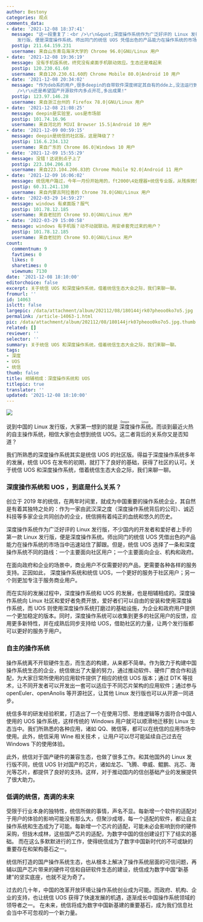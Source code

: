 ```yaml
---
author: Bestony
categories: 观点
comments_data:
- date: '2021-12-08 18:37:41'
  message: "这一段重复了：<br />\r\n&quot;深度操作系统作为广泛好评的 Linux 发行版，不少国内的开发者和爱好者上手的第一款 Linux
    发行版，便是深度操作系统。师出同门的统信 UOS 凭借出色的产品能力在操作系统的市场当中迅速站住了脚跟。但是，统信 UOS 选择了一条和深度操作系统不同的路线：一个主要面向社区用户；一个主要面向企业、机构和政府。&quot;"
  postip: 211.64.159.231
  username: 来自山东青岛海洋大学的 Chrome 96.0|GNU/Linux 用户
- date: '2021-12-08 19:36:19'
  message: 没有手机版系统，终究没有桌面手机联动效应。生态还是难起来
  postip: 120.230.61.60
  username: 来自120.230.61.60的 Chrome Mobile 80.0|Android 10 用户
- date: '2021-12-08 20:34:02'
  message: "作为deb系的用户,很多deepin的自带软件深度绑定其自有的dde上,没法运行到其他系统上,即使能运行,也是问题重重,个人感觉deepin类似windows全家桶,不是太喜欢,不过也无可厚非<br
    />\r\n还是希望国产开源软件内多点开花,多出成果!"
  postip: 123.97.146.28
  username: 来自浙江台州的 Firefox 78.0|GNU/Linux 用户
- date: '2021-12-08 21:08:25'
  message: deepin是实验室，uos是市场部
  postip: 101.74.16.96
  username: 来自河北的 MIUI Browser 15.5|Android 10 用户
- date: '2021-12-09 00:59:15'
  message: deepin是统信的社区版，这是降级了？
  postip: 116.6.234.132
  username: 来自广东的 Chrome 86.0|Windows 10 用户
- date: '2021-12-09 15:55:29'
  message: 没错！这说到点子上了
  postip: 223.104.206.83
  username: 来自223.104.206.83的 Chrome Mobile 92.0|Android 11 用户
- date: '2021-12-09 16:06:02'
  message: 统信用户路过，今年一月份开始用的，ft2000\4处理器+统信专业版，从残疾微信、打印机失灵到现在兼容wine能摸鱼打红警2。总体来说作为办公日用来说，足以
  postip: 60.31.241.130
  username: 来自内蒙古阿拉善的 Chrome 78.0|GNU/Linux 用户
- date: '2022-03-29 14:59:27'
  message: windows 有桌面版？服气
  postip: 101.78.12.185
  username: 来自老挝的 Chrome 93.0|GNU/Linux 用户
- date: '2022-03-29 15:00:58'
  message: windows 有手机版？动不动就联动。用安卓套壳过来的用户？
  postip: 101.78.12.185
  username: 来自老挝的 Chrome 93.0|GNU/Linux 用户
count:
  commentnum: 9
  favtimes: 0
  likes: 0
  sharetimes: 0
  viewnum: 7130
date: '2021-12-08 18:10:00'
editorchoice: false
excerpt: 关于统信 UOS 和深度操作系统，借着统信生态大会之际，我们来聊一聊。
fromurl: ''
id: 14063
islctt: false
largepic: /data/attachment/album/202112/08/180144jrk07pheoo0ko7o5.jpg
permalink: /article-14063-1.html
pic: /data/attachment/album/202112/08/180144jrk07pheoo0ko7o5.jpg.thumb.jpg
related: []
reviewer: ''
selector: ''
summary: 关于统信 UOS 和深度操作系统，借着统信生态大会之际，我们来聊一聊。
tags:
- 深度
- UOS
- 统信
thumb: false
title: 相辅相成：深度操作系统和 UOS
titlepic: true
translator: ''
updated: '2021-12-08 18:10:00'
---
```


![](/data/attachment/album/202112/08/180144jrk07pheoo0ko7o5.jpg)


说到中国的 Linux 发行版，大家第一想到的就是<ruby> 深度操作系统 <rp>  （ </rp> <rt>  Deepin Linux </rt> <rp>  ） </rp></ruby>。而谈到最近火热的自主操作系统，相信大家也会想到统信 UOS。这二者背后的关系你又是否知道？


我们所熟悉的深度操作系统其实是统信 UOS 的社区版。得益于深度操作系统多年的发展，统信 UOS 在发布的初期，就打下了良好的基础，获得了社区的认可。关于统信 UOS 和深度操作系统，借着统信生态大会之际，我们来聊一聊。


### 深度操作系统和 UOS ，到底是什么关系？


创立于 2019 年的统信，在两年时间里，就成为中国重要的操作系统企业，其自然是有着其独特之处的：作为一家由武汉深之度（深度操作系统背后的公司）、诚迈科技等多家企业共同创办的企业，统信拥有着纯正的血统和悠久的历史。


深度操作系统作为广泛好评的 Linux 发行版，不少国内的开发者和爱好者上手的第一款 Linux 发行版，便是深度操作系统。师出同门的统信 UOS 凭借出色的产品能力在操作系统的市场当中迅速站住了脚跟。但是，统信 UOS 选择了一条和深度操作系统不同的路线：一个主要面向社区用户；一个主要面向企业、机构和政府。


在面向政府和企业的场景中，商业用户不仅需要好的产品，更需要各种各样的服务支持。正因如此， 深度操作系统和统信 UOS，一个更好的服务于社区用户；另一个则更加专注于服务商业用户。


而在实际的发展过程中，深度操作系统和 UOS 的发展，也是相辅相成的。深度操作系统向 Linux 社区和爱好者免费开放，爱好者们可以自由的安装和使用深度操作系统，而 UOS 则使用深度操作系统打磨过的基础设施，为企业和政府用户提供一个更加稳定的版本。同时，深度操作系统可以收集到更多的社区用户的反馈，应用更多新特性，并在成熟后同步支持给 UOS，借助社区的力量，让两个发行版都可以更好的服务于用户。


### 自主的操作系统


操作系统离不开软硬件生态，而生态的构建，从来都不简单。作为致力于构建中国操作系统生态的企业，统信做出了大量的努力，通过推动软件、硬件厂商合作和适配，为大家日常所使用的应用软件提供了相应的统信 UOS 版本；通过 DTK 等技术，让不同开发者可以开发出一套可以适应于不同芯片架构的应用软件；通过参与 openEuler、openAnolis 等开源社区，让其他 Linux 发行版也可以从开源一同进步。


统信多年的研发经验积累，打造出了一个在使用习惯、思维逻辑等方面符合中国人使用的 UOS 操作系统，这样传统的 Windows 用户就可以顺滑地迁移到 Linux 生态当中。我们所熟悉的各种应用，诸如 QQ、微信等，都可以在统信的应用市场中使用。此外，统信采用 Wine 相关技术 ，让用户可以尽可能延续自己过去在 Windows 下的使用体验。


此外，统信对于国产硬件的兼容生态，也做了很多工作。和其他国外的 Linux 发行版不同，统信 UOS 针对国产的芯片，诸如龙芯、飞腾、申威、鲲鹏、兆芯、海光等芯片，都提供了良好的支持。这样，对于推动国内的信创基础产业的发展提供了很大助力。


### 低调的统信，高调的未来


受限于行业本身的独特性，统信所做的事情，声名不显。每新增一个软件的适配对于用户的体验的影响可能没有那么大，但聚沙成塔，每一个适配的软件，都让自主操作系统和生态成为了可能。每新增一个芯片的适配，可能未必会影响到你的硬件采购，但拢木成林，这些国产芯片的适配，为数字中国的信创建设打下了结实的基础。 而在这么多默默进行的工作，使得统信成为了数字中国新时代的不可或缺的重要存在和架构基石之一。


统信所打造的国产操作系统生态，也从根本上解决了操作系统层面的可信问题，再辅以国产芯片带来的硬件可信和自研软件生态的建设，统信成为数字中国“新基建”的坚实底座，也就不足为奇了。


过去的几十年，中国的改革开放环境让操作系统创业成为可能。而政府、机构、企业的支持，也让统信 UOS 获得了快速发展的机遇，逐渐成长中国操作系统领域的领导者之一。 在未来，统信将成为数字中国新基建的重要基石，成为我们信息社会当中不可忽视的一个新力量。